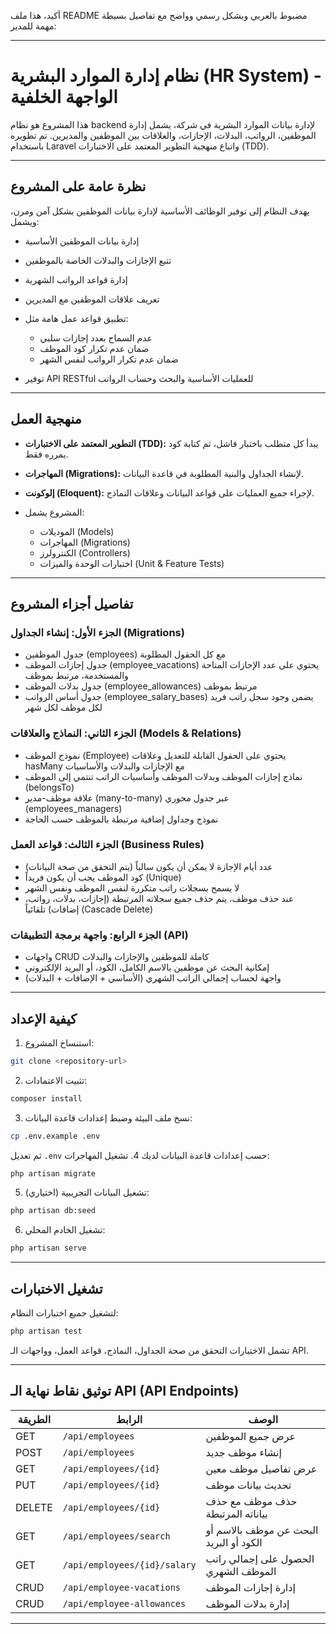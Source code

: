 أكيد، هذا ملف README مضبوط بالعربي وبشكل رسمي وواضح مع تفاصيل بسيطة مهمة للمدير:

---

# نظام إدارة الموارد البشرية (HR System) - الواجهة الخلفية

هذا المشروع هو نظام backend لإدارة بيانات الموارد البشرية في شركة، يشمل إدارة الموظفين، الرواتب، البدلات، الإجازات، والعلاقات بين الموظفين والمديرين. تم تطويره باستخدام Laravel واتباع منهجية التطوير المعتمد على الاختبارات (TDD).

---

## نظرة عامة على المشروع

يهدف النظام إلى توفير الوظائف الأساسية لإدارة بيانات الموظفين بشكل آمن ومرن، ويشمل:

* إدارة بيانات الموظفين الأساسية
* تتبع الإجازات والبدلات الخاصة بالموظفين
* إدارة قواعد الرواتب الشهرية
* تعريف علاقات الموظفين مع المديرين
* تطبيق قواعد عمل هامة مثل:

  * عدم السماح بعدد إجازات سلبي
  * ضمان عدم تكرار كود الموظف
  * ضمان عدم تكرار الرواتب لنفس الشهر
* توفير API RESTful للعمليات الأساسية والبحث وحساب الرواتب

---

## منهجية العمل

* **التطوير المعتمد على الاختبارات (TDD):** يبدأ كل متطلب باختبار فاشل، ثم كتابة كود يمرره فقط.
* **المهاجرات (Migrations):** لإنشاء الجداول والبنية المطلوبة في قاعدة البيانات.
* **إلوكونت (Eloquent):** لإجراء جميع العمليات على قواعد البيانات وعلاقات النماذج.
* المشروع يشمل:

  * الموديلات (Models)
  * المهاجرات (Migrations)
  * الكنترولرز (Controllers)
  * اختبارات الوحدة والميزات (Unit & Feature Tests)

---

## تفاصيل أجزاء المشروع

### الجزء الأول: إنشاء الجداول (Migrations)

* جدول الموظفين (employees) مع كل الحقول المطلوبة
* جدول إجازات الموظف (employee\_vacations) يحتوي على عدد الإجازات المتاحة والمستخدمة، مرتبط بموظف
* جدول بدلات الموظف (employee\_allowances) مرتبط بموظف
* جدول أساس الرواتب (employee\_salary\_bases) يضمن وجود سجل راتب فريد لكل موظف لكل شهر

### الجزء الثاني: النماذج والعلاقات (Models & Relations)

* نموذج الموظف (Employee) يحتوي على الحقول القابلة للتعديل وعلاقات hasMany مع الإجازات والبدلات والأساسيات
* نماذج إجازات الموظف وبدلات الموظف وأساسيات الراتب تنتمي إلى الموظف (belongsTo)
* علاقة موظف-مدير (many-to-many) عبر جدول محوري (employees\_managers)
* نموذج وجداول إضافية مرتبطة بالموظف حسب الحاجة

### الجزء الثالث: قواعد العمل (Business Rules)

* عدد أيام الإجازة لا يمكن أن يكون سالباً (يتم التحقق من صحة البيانات)
* كود الموظف يجب أن يكون فريداً (Unique)
* لا يسمح بسجلات راتب متكررة لنفس الموظف ونفس الشهر
* عند حذف موظف، يتم حذف جميع سجلاته المرتبطة (إجازات، بدلات، رواتب، إضافات) تلقائياً (Cascade Delete)

### الجزء الرابع: واجهة برمجة التطبيقات (API)

* واجهات CRUD كاملة للموظفين والإجازات والبدلات
* إمكانية البحث عن موظفين بالاسم الكامل، الكود، أو البريد الإلكتروني
* واجهة لحساب إجمالي الراتب الشهري (الأساسي + الإضافات + البدلات)

---

## كيفية الإعداد

1. استنساخ المشروع:

```bash
git clone <repository-url>
```

2. تثبيت الاعتمادات:

```bash
composer install
```

3. نسخ ملف البيئة وضبط إعدادات قاعدة البيانات:

```bash
cp .env.example .env
```

ثم تعديل `.env` حسب إعدادات قاعدة البيانات لديك
4\. تشغيل المهاجرات:

```bash
php artisan migrate
```

5. (اختياري) تشغيل البيانات التجريبية:

```bash
php artisan db:seed
```

6. تشغيل الخادم المحلي:

```bash
php artisan serve
```

---

## تشغيل الاختبارات

لتشغيل جميع اختبارات النظام:

```bash
php artisan test
```

تشمل الاختبارات التحقق من صحة الجداول، النماذج، قواعد العمل، وواجهات الـ API.

---

## توثيق نقاط نهاية الـ API (API Endpoints)

| الطريقة | الرابط                       | الوصف                                   |
| ------- | ---------------------------- | --------------------------------------- |
| GET     | `/api/employees`             | عرض جميع الموظفين                       |
| POST    | `/api/employees`             | إنشاء موظف جديد                         |
| GET     | `/api/employees/{id}`        | عرض تفاصيل موظف معين                    |
| PUT     | `/api/employees/{id}`        | تحديث بيانات موظف                       |
| DELETE  | `/api/employees/{id}`        | حذف موظف مع حذف بياناته المرتبطة        |
| GET     | `/api/employees/search`      | البحث عن موظف بالاسم أو الكود أو البريد |
| GET     | `/api/employees/{id}/salary` | الحصول على إجمالي راتب الموظف الشهري    |
| CRUD    | `/api/employee-vacations`    | إدارة إجازات الموظف                     |
| CRUD    | `/api/employee-allowances`   | إدارة بدلات الموظف                      |

---

